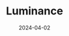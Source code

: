 ---  
layout: startup_page  
title: "Luminance"  
id: "luminance.com"  
permalink: "/luminanceluminance.com04022024/"  
website: "https://www.luminance.com/"  
funding_round: "Series B"  
funding_amount: "$40M"  
investors: "March Capital, National Grid Partners, Slaughter and May"  
about: "Luminance is a legal technology company that uses AI to automate contract generation, negotiation, and analysis. Its legal LLM helps streamline legal workflows, improving efficiency and compliance for businesses worldwide. The platform offers tools for flagging non-standard clauses, suggesting preferred language, and identifying key terms in legal documents."  
markets: "LegalTech, AI"  
hq: "Cambridge, England, United Kingdom"  
founded_year: "2015"  
linkedin: "https://www.linkedin.com/company/luminancetech"  
twitter: "https://twitter.com/luminancetech"  
instagram: ""  
facebook: "https://www.facebook.com/Luminance-61558064320621"  
crunchbase: "https://www.crunchbase.com/organization/luminance"  
pitchbook: "https://pitchbook.com/profiles/company/166369-51"  

date_display: "02-Apr-2024"  
date: "2024-04-02"

# SEO Optimization  
meta_title: "Luminance - Series B Funding ($40M)"  
meta_description: "Luminance, Luminance is a legal technology company that uses AI to automate contract generation, negotiation, and analysis. Its legal LLM helps streamline legal ..."  
meta_keywords: "Luminance, LegalTech, AI, Series B funding"  
canonical_url: "https://startup.projectstartups.com/luminanceluminance.com04022024/"  
---